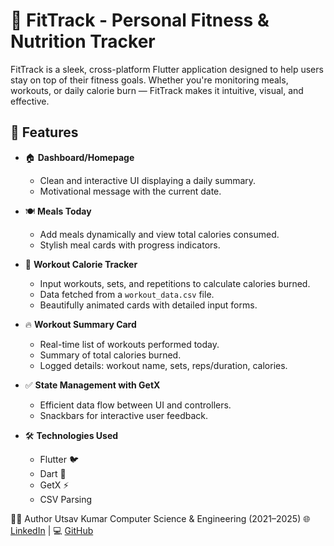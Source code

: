 # 💪 FitTrack - Personal Fitness & Nutrition Tracker

FitTrack is a sleek, cross-platform Flutter application designed to help users stay on top of their fitness goals. Whether you're monitoring meals, workouts, or daily calorie burn — FitTrack makes it intuitive, visual, and effective.

## 🚀 Features

- 🏠 **Dashboard/Homepage**
  - Clean and interactive UI displaying a daily summary.
  - Motivational message with the current date.

- 🍽️ **Meals Today**
  - Add meals dynamically and view total calories consumed.
  - Stylish meal cards with progress indicators.

- 💪 **Workout Calorie Tracker**
  - Input workouts, sets, and repetitions to calculate calories burned.
  - Data fetched from a `workout_data.csv` file.
  - Beautifully animated cards with detailed input forms.

- 🔥 **Workout Summary Card**
  - Real-time list of workouts performed today.
  - Summary of total calories burned.
  - Logged details: workout name, sets, reps/duration, calories.

- ✅ **State Management with GetX**
  - Efficient data flow between UI and controllers.
  - Snackbars for interactive user feedback.

- 🛠️ **Technologies Used**
  - Flutter 🐦
  - Dart 💙
  - GetX ⚡
  - CSV Parsing


👨‍💻 Author
Utsav Kumar
Computer Science & Engineering (2021–2025)
🌐 [LinkedIn](https://in.linkedin.com/in/utsavkumar14) | 💻 [GitHub](https://github.com/jhautsav14)


